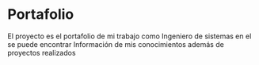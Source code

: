 # Portafolio
El proyecto es el portafolio de mi trabajo como Ingeniero de sistemas en el se puede encontrar Información de mis conocimientos además de proyectos realizados 
